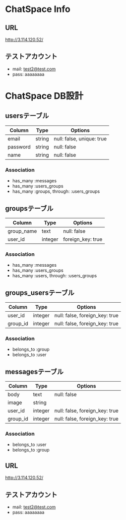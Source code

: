 # ChatSpace Info
## URL
http://3.114.120.52/

## テストアカウント
- mail: test2@test.com
- pass: aaaaaaaa


# ChatSpace DB設計
## usersテーブル
|Column|Type|Options|
|------|----|-------|
|email|string|null: false, unique: true|
|password|string|null: false|
|name|string|null: false|
### Association
- has_many :messages
- has_many :users_groups
- has_many :groups, through: :users_groups

## groupsテーブル
|Column|Type|Options|
|------|----|-------|
|group_name|text|null: false|
|user_id|integer|foreign_key: true|
### Association
- has_many :messages
- has_many :users_groups
- has_many :users, through: :users_groups

## groups_usersテーブル
|Column|Type|Options|
|------|----|-------|
|user_id|integer|null: false, foreign_key: true|
|group_id|integer|null: false, foreign_key: true|
### Association
- belongs_to :group
- belongs_to :user

## messagesテーブル
|Column|Type|Options|
|------|----|-------|
|body|text|null: false|
|image|string||
|user_id|integer|null: false, foreign_key: true|
|group_id|integer|null: false, foreign_key: true|
### Association
- belongs_to :user
- belongs_to :group


## URL
http://3.114.120.52/

## テストアカウント
- mail: test2@test.com
- pass: aaaaaaaa
